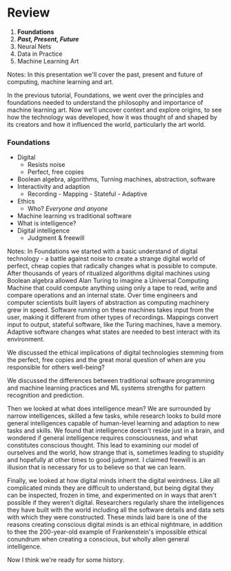 # Review

1. **Foundations**
2. ***Past, Present, Future***
3. Neural Nets <!-- .element: class="low-vis" -->
4. Data in Practice <!-- .element: class="low-vis" -->
5. Machine Learning Art <!-- .element: class="low-vis" -->

Notes:
In this presentation we'll cover the past, present and future of computing, machine learning and art.

In the previous tutorial, Foundations, we went over the principles and foundations needed to understand the philosophy and importance of machine learning art. Now we'll uncover context and explore origins, to see how the technology was developed, how it was thought of and shaped by its creators and how it influenced the world, particularly the art world.


### Foundations

<div class="small">

* Digital
  * Resists noise
  * Perfect, free copies
* Boolean algebra, algorithms, Turning machines, abstraction, software
* Interactivity and adaption
  * Recording - Mapping - Stateful - Adaptive
* Ethics
  * Who? _Everyone and anyone_
* Machine learning vs traditional software
* What is intelligence?
* Digital intelligence
  * Judgment & freewill

</div>

Notes:
In Foundations we started with a basic understand of digital technology - a battle against noise to create a strange digital world of perfect, cheap copies that radically changes what is possible to compute. After thousands of years of ritualized algorithms digital machines using Boolean algebra allowed Alan Turing to imagine a Universal Computing Machine that could compute anything using only a tape to read, write and compare operations and an internal state. Over time engineers and computer scientists built layers of abstraction as computing machinery grew in speed. Software running on these machines takes input from the user, making it different from other types of recordings. Mappings convert input to output, stateful software, like the Turing machines, have a memory. Adaptive software changes what states are needed to best interact with its environment.

We discussed the ethical implications of digital technologies stemming from the perfect, free copies and the great moral question of when are you responsible for others well-being? 

We discussed the differences between traditional software programming and machine learning practices and ML systems strengths for pattern recognition and prediction.

Then we looked at what does intelligence mean? We are surrounded by narrow intelligences, skilled a few tasks, while research looks to build more general intelligences capable of human-level learning and adaption to new tasks and skills. We found that intelligence doesn't reside just in a brain, and wondered if general intelligence requires consciousness, and what constitutes conscious thought. This lead to examining our model of ourselves and the world, how strange that is, sometimes leading to stupidity and hopefully at other times to good judgment. I claimed freewill is an illusion that is necessary for us to believe so that we can learn.

Finally, we looked at how digital minds inherit the digital weirdness. Like all complicated minds they are difficult to understand, but being digital they can be inspected, frozen in time, and experimented on in ways that aren't possible if they weren't digital. Researchers regularly share the intelligences they have built with the world including all the software details and data sets with which they were constructed. These minds laid bare is one of the reasons creating conscious digital minds is an ethical nightmare, in addition to thee the 200-year-old example of Frankenstein's impossible ethical conundrum when creating a conscious, but wholly alien general intelligence.

Now I think we're ready for some history.